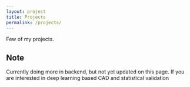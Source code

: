 ```yaml
---
layout: project
title: Projects
permalink: /projects/
---
```


Few of my projects.

## Note ##

Currently doing more in backend, but not yet updated on this page. If you are interested in deep learning based CAD and statistical validation